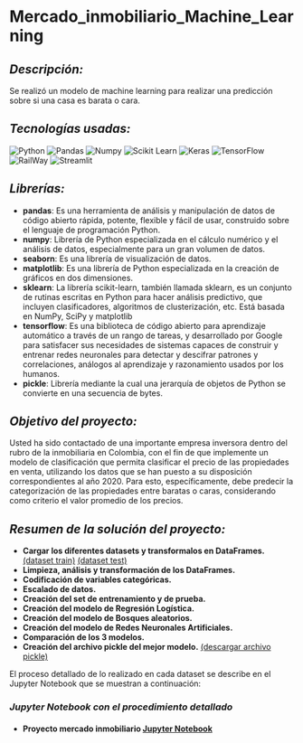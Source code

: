 # Mercado_inmobiliario_Machine_Learning

## _Descripción:_
Se realizó un modelo de machine learning para realizar una predicción sobre si una casa es barata o cara.

## _Tecnologías usadas:_
![Python](https://img.shields.io/badge/Python-FFD43B?style=for-the-badge&logo=python&logoColor=blue)
![Pandas](https://img.shields.io/badge/Pandas-2C2D72?style=for-the-badge&logo=pandas&logoColor=white)
![Numpy](https://img.shields.io/badge/Numpy-777BB4?style=for-the-badge&logo=numpy&logoColor=white)
![Scikit Learn](https://img.shields.io/badge/scikit_learn-F7931E?style=for-the-badge&logo=scikit-learn&logoColor=white)
![Keras](https://img.shields.io/badge/Keras-FF0000?style=for-the-badge&logo=keras&logoColor=white)
![TensorFlow](https://img.shields.io/badge/TensorFlow-FF6F00?style=for-the-badge&logo=tensorflow&logoColor=white)
![RailWay](https://img.shields.io/badge/Railway-131415?style=for-the-badge&logo=railway&logoColor=white)
![Streamlit](https://img.shields.io/badge/Streamlit-FF4B4B?style=for-the-badge&logo=Streamlit&logoColor=white)

## _Librerías:_
<ul>
    <li><strong>pandas</strong>: Es una herramienta de análisis y manipulación de datos de código abierto rápida, potente, flexible y fácil de usar, construido sobre el lenguaje de programación Python.</li>
    <li><strong>numpy</strong>: Librería de Python especializada en el cálculo numérico y el análisis de datos, especialmente para un gran volumen de datos.</li>
    <li><strong>seaborn</strong>: Es una librería de visualización de datos.</li>
    <li><strong>matplotlib</strong>: Es una librería de Python especializada en la creación de gráficos en dos dimensiones.</li>
    <li><strong>sklearn</strong>: La librería scikit-learn, también llamada sklearn, es un conjunto de rutinas escritas en Python para hacer análisis predictivo, que incluyen clasificadores, algoritmos de clusterización, etc. Está basada en NumPy, SciPy y matplotlib </li>
    <li><strong>tensorflow</strong>: Es una biblioteca de código abierto para aprendizaje automático a través de un rango de tareas, y desarrollado por Google para satisfacer sus necesidades de sistemas capaces de construir y entrenar redes neuronales para detectar y descifrar patrones y correlaciones, análogos al aprendizaje y razonamiento usados por los humanos. </li>
    <li><strong>pickle</strong>: Librería mediante la cual una jerarquía de objetos de Python se convierte en una secuencia de bytes.</li>
</ul>

## _Objetivo del proyecto:_
Usted ha sido contactado de una importante empresa inversora dentro del rubro de la inmobiliaria en Colombia, con el fin de que implemente un modelo de clasificación que permita clasificar el precio de las propiedades en venta, utilizando los datos que se han puesto a su disposición correspondientes al año 2020. Para esto, específicamente, debe predecir la categorización de las propiedades entre baratas o caras, considerando como criterio el valor promedio de los precios.

## _Resumen de la solución del proyecto:_
<ul>
  <li>
      <strong>Cargar los diferentes datasets y transformalos en DataFrames.</strong>
      <a href="https://drive.google.com/file/d/15YZXbqeFw8F8C5uyDAF4waN_k2SIcRBo/view?usp=sharing">(dataset train)</a>
      <a href="https://drive.google.com/file/d/1GcE1NFudXq4sWbKIzm-yV1Uni7ikuvf7/view?usp=share_link">(dataset test)</a>
  </li>
  <li><strong>Limpieza, análisis y transformación de los DataFrames.</strong></li>
  <li><strong>Codificación de variables categóricas.</strong></li>
  <li><strong>Escalado de datos.</strong></li>
  <li><strong>Creación del set de entrenamiento y de prueba.</strong></li>
  <li><strong>Creación del modelo de Regresión Logística.</strong></li>
  <li><strong>Creación del modelo de Bosques aleatorios.</strong></li>
  <li><strong>Creación del modelo de Redes Neuronales Artificiales.</strong></li>
  <li><strong>Comparación de los 3 modelos.</strong></li>
  <li>
    <strong>Creación del archivo pickle del mejor modelo.</strong>
    <a href="https://drive.google.com/file/d/1QmHq0jMa6uE2QTxXqY3wp9CLVUQZ6nFQ/view?usp=share_link">(descargar archivo pickle)</a>
  </li>
</ul>

El proceso detallado de lo realizado en cada dataset se describe en el Jupyter Notebook que se muestran a continuación:

<h3>
  <i>Jupyter Notebook con el procedimiento detallado</i>
  <h4>
    <ul>
      <li>
        <strong>Proyecto mercado inmobiliario</strong>
        <a href="https://github.com/JozCrzBrgn/Mercado_inmobiliario_Machine_Learning/blob/main/Mercado_Inmobiliario.ipynb">Jupyter Notebook</a>
      </li>
    </ul>
   <h4>
</h3>
